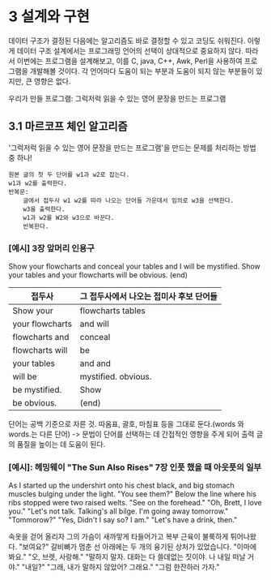 # 3 설계와 구현
데이터 구조가 결정된 다음에는 알고리즘도 바로 결정할 수 있고 코딩도 쉬워진다.
이렇게 데이터 구조 설계에서는 프로그래밍 언어의 선택이 상대적으로 중요하지 않다.
따라서 이번에는 프로그램을 설계해보고, 이를 C, java, C++, Awk, Perl을 사용하여 프로그램을 개발해볼 것이다. 각 언어마다 도움이 되는 부분과 도움이 되지 않는 부분들이 있지만, 큰 영향은 없다. 

우리가 만들 프로그램: 그럭저럭 읽을 수 있는 영어 문장을 만드는 프로그램

## 3.1 마르코프 체인 알고리즘

'그럭저럭 읽을 수 있는 영어 문장을 만드는 프로그램'을 만드는 문제를 처리하는 방법 중 하나!

```
원본 글의 첫 두 단어를 w1과 w2로 잡는다.
w1과 w2를 출력한다.
반복문:
    글에서 접두사 w1 w2를 따라 나오는 단어들 가운데서 임의로 w3을 선택한다.
    w3을 출력한다.
    w1과 w2를 W2와 w3으로 바꾼다.
    반복한다.
```

### [예시] 3장 앞머리 인용구 

Show your flowcharts and conceal your tables and I will be mystified. Show your tables and your flowcharts will be obvious. (end)

| 접두사          | 그 접두사에서 나오는 접미사 후보 단어들 |
|-----------------|-----------------------------------------|
| Show your       | flowcharts tables                       |
| your flowcharts | and will                                |
| flowcharts and  | conceal                                 |
| flowcharts will | be                                      |
| your tables     | and and                                 |
| will be         | mystified. obvious.                     |
| be mystified.   | Show                                    |
| be obvious.     | (end)                                   |


단어는 공백 기준으로 자른 것. 따옴표, 괄호, 마침표 등을 그대로 둔다.(words 와 words.는 다른 단어)
-> 문법이 단어를 선택하는 데 간접적인 영향을 주게 되어 출력 글의 품질을 높이는 데 도움이 된다.

### [예시]: 헤밍웨이 "The Sun Also Rises" 7장 인풋 했을 때 아웃풋의 일부

As I started up the undershirt onto his chest black, and big stomach muscles bulging under the light. "You see them?" Below the line where his ribs stopped were two raised welts. "See on the forehead." "Oh, Brett, I love you." "Let's not talk. Talking's all bilge. I'm going away tomorrow." "Tommorow?" "Yes, Didn't I say so? I am." "Let's have a drink, then."

속옷을 걷어 올리자 그의 가슴이 새까맣게 타들어가고 복부 근육이 불룩하게 튀어나왔다. "보여요?" 갈비뼈가 멈춘 선 아래에는 두 개의 융기된 상처가 있었습니다. "이마에 봐요." "오, 브렛, 사랑해." "말하지 말자. 대화는 다 쓸데없는 짓이야. 나 내일 떠날 거야." "내일?" "그래, 내가 말하지 않았어? 그래요." "그럼 한잔하러 가자."
